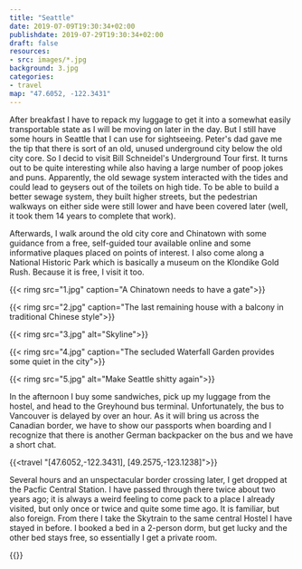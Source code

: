 ```yaml
---
title: "Seattle"
date: 2019-07-09T19:30:34+02:00
publishdate: 2019-07-29T19:30:34+02:00
draft: false
resources:
- src: images/*.jpg
background: 3.jpg
categories:
- travel
map: "47.6052, -122.3431"
---
```


After breakfast I have to repack my luggage to get it into a somewhat easily
transportable state as I will be moving on later in the day. But I still have
some hours in Seattle that I can use for sightseeing. Peter's dad gave me the
tip that there is sort of an old, unused underground city below the old city
core. So I decid to visit Bill Schneidel's Underground Tour first. It turns
out to be quite interesting while also having a large number of poop jokes and
puns. Apparently, the old sewage system interacted with the tides and could lead
to geysers out of the toilets on high tide. To be able to build a better sewage
system, they built higher streets, but the pedestrian walkways on either side
were still lower and have been covered later (well, it took them 14 years to
complete that work).

Afterwards, I walk around the old city core and Chinatown with some guidance
from a free, self-guided tour available online and some informative plaques
placed on points of interest. I also come along a National Historic Park which
is basically a museum on the Klondike Gold Rush. Because it is free, I visit it
too.

{{< rimg src="1.jpg" caption="A Chinatown needs to have a gate">}}

{{< rimg src="2.jpg" caption="The last remaining house with a balcony in traditional Chinese style">}}

{{< rimg src="3.jpg" alt="Skyline">}}

{{< rimg src="4.jpg" caption="The secluded Waterfall Garden provides some quiet in the city">}}

{{< rimg src="5.jpg" alt="Make Seattle shitty again">}}

In the afternoon I buy some sandwiches, pick up my luggage from the hostel, and
head to the Greyhound bus terminal. Unfortunately, the bus to Vancouver is
delayed by over an hour. As it will bring us across the Canadian border, we have
to show our passports when boarding and I recognize that there is another German
backpacker on the bus and we have a short chat.

{{<travel "[47.6052,-122.3431], [49.2575,-123.1238]">}}

Several hours and an unspectacular border crossing later, I get dropped at the
Pacfic Central Station. I have passed through there twice about two years ago;
it is always a weird feeling to come pack to a place I already visited, but only
once or twice and quite some time ago. It is familiar, but also foreign. From
there I take the Skytrain to the same central Hostel I have stayed in before.
I booked a bed in a 2-person dorm, but get lucky and the other bed stays free,
so essentially I get a private room.

{{<nextday>}}
